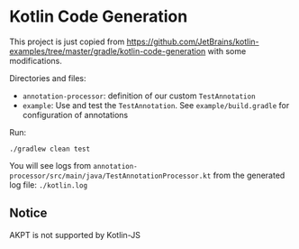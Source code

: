 Kotlin Code Generation
=====================

This project is just copied from <https://github.com/JetBrains/kotlin-examples/tree/master/gradle/kotlin-code-generation> with some modifications.

Directories and files:

- `annotation-processor`: definition of our custom `TestAnnotation`
- `example`: Use and test the `TestAnnotation`. See `example/build.gradle` for configuration of annotations

Run:

```
./gradlew clean test
```

You will see logs from `annotation-processor/src/main/java/TestAnnotationProcessor.kt` from the generated log file: `./kotlin.log`

Notice
------

AKPT is not supported by Kotlin-JS